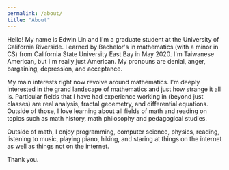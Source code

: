```yaml
---
permalink: /about/
title: "About"
---
```


Hello! My name is Edwin Lin and I'm a graduate student at the University of California Riverside. I earned by Bachelor's in mathematics (with a minor in CS) from California State University East Bay in May 2020. I'm Taiwanese American, but I'm really just American. My pronouns are denial, anger, bargaining, depression, and acceptance.

My main interests right now revolve around mathematics. I'm deeply interested in the grand landscape of mathematics and just how strange it all is. Particular fields that I have had experience working in (beyond just classes) are real analysis, fractal geoemetry, and differential equations. Outside of those, I love learning about all fields of math and reading on topics such as math history, math philosophy and pedagogical studies. 

Outside of math, I enjoy programming, computer science, physics, reading, listening to music, playing piano, hiking, and staring at things on the internet as well as things not on the internet. 

Thank you.
